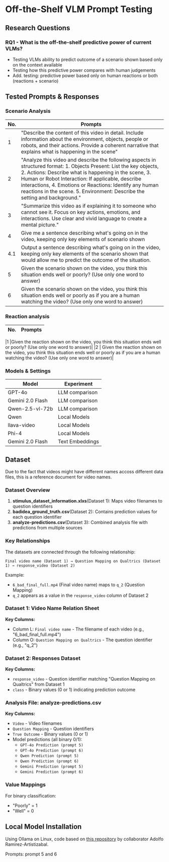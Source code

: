 # Off-the-Shelf VLM Prompt Testing

## Research Questions

### RQ1 - What is the off-the-shelf predictive power of current VLMs?

- Testing VLMs ability to predict outcome of a scenario shown based only on the context available
- Testing how this predictive power compares with human judgements
- Add. testing: predictive power based only on human reactions or both (reactions + scenario)


## Tested Prompts & Responses


### Scenario Analysis

| No. | **Prompts**                                                                                                                                                                                                                                                                                                                                                                 |
| --- | --------------------------------------------------------------------------------------------------------------------------------------------------------------------------------------------------------------------------------------------------------------------------------------------------------------------------------------------------------------------------- |
| 1   | "Describe the content of this video in detail. Include information about the environment, objects, people or robots, and their actions. Provide a coherent narrative that explains what is happening in the scene"                                                                                                                                                          |
| 2   | "Analyze this video and describe the following aspects in structured format: 1. Objects Present: List the key objects, 2. Actions: Describe what is happening in the scene, 3. Human or Robot Interaction: If applicable, describe interactions, 4. Emotions or Reactions: Identify any human reactions in the scene. 5. Environment: Describe the setting and background." |
| 3   | "Summarize this video as if explaining it to someone who cannot see it. Focus on key actions, emotions, and interactions. Use clear and vivid language to create a mental picture."                                                                                                                                                                                         |
| 4   | Give me a sentence describing what's going on in the video, keeping only key elements of scenario shown                                                                                                                                                                                                                                                                     |
|4.1|Output a sentence describing what's going on in the video, keeping only key elements of the scenario shown that would allow me to predict the outcome of the situation.|                                                                                                                                      
|5 |Given the scenario shown on the video, you think this situation ends well or poorly? (Use only one word to answer)|
|6|Given the scenario shown on the video, you think this situation ends well or poorly as if you are a human watching the video? (Use only one word to answer)|


### Reaction analysis

| No. | **Prompts**                                                                                                                                                                                                                                                                                                                                                                 |
| --- | --------------------------------------------------------------------------------------------------------------------------------------------------------------------------------------------------------------------------------------------------------------------------------------------------------------------------------------------------------------------------- |

|1 |Given the reaction shown on the video, you think this situation ends well or poorly? (Use only one word to answer)|
|2 | Given the reaction shown on the video, you think this situation ends well or poorly as if you are a human watching the video? (Use only one word to answer)|



### Models & Settings

| **Model**        | **Experiment** |
| ---------------- | -------------------- |
| GPT-4o           | LLM comparison      |
| Gemini 2.0 Flash | LLM comparison         |
| Qwen-2.5-vl-72b  | LLM comparison             |
|Qwen|Local Models|
|llava-video|Local Models|
|Phi-4|Local Models|
|Gemini 2.0 Flash|Text Embeddings|
## Dataset

Due to the fact that videos might have different names accoss different data files, this is a reference document for video names.

### Dataset Overview

1. **stimulus_dataset_information.xlxs**(Dataset 1): Maps video filenames to question identifiers
2. **badidea_ground_truth.csv**(Dataset 2): Contains prediction values for each question identifier
3. **analyze-predictions.csv**(Dataset 3): Combined analysis file with predictions from multiple sources

### Key Relationships

The datasets are connected through the following relationship:

```
Final video name (Dataset 1) → Question Mapping on Qualtrics (Dataset 1) → response_video (Dataset 2)
```

Example:

- `6_bad_final_full.mp4` (Final video name) maps to `q_2` (Question Mapping)
- `q_2` appears as a value in the `response_video` column of Dataset 2

### Dataset 1: Video Name Relation Sheet

**Key Columns:**

- Column L: `Final video name` - The filename of each video (e.g., "6_bad_final_full.mp4")
- Column O: `Question Mapping on Qualtrics` - The question identifier (e.g., "q_2")

### Dataset 2: Responses Dataset

**Key Columns:**

- `response_video` - Question identifier matching "Question Mapping on Qualtrics" from Dataset 1
- `class` - Binary values (0 or 1) indicating prediction outcome

### Analysis File: analyze-predictions.csv

**Key Columns:**

- `Video` - Video filenames
- `Question Mapping` - Question identifiers
- `True Outcome` - Binary values (0 or 1)
- Model predictions (all binary 0/1):
  - `GPT-4o Prediction (prompt 5)`
  - `GPT-4o Prediction (prompt 6)`
  - `Qwen Prediction (prompt 5)`
  - `Qwen Prediction (prompt 6)`
  - `Gemini Prediction (prompt 5)`
  - `Gemini Prediction (prompt 6)`

### Value Mappings

For binary classification:

- "Poorly" = 1
- "Well" = 0


## Local Model Installation

Using Ollama on Linux, code based on [this repository](https://github.com/AGRamirezz/BAD-Dog/tree/main/Demo) by collaborator Adolfo Ramirez-Artistizabal.

Prompts: prompt 5 and 6

